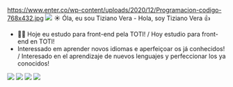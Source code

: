 https://www.enter.co/wp-content/uploads/2020/12/Programacion-codigo-768x432.jpg
<img src="https://img.icons8.com/fluency/48/000000/cloud-development.png"/>
☀️ Óla, eu sou Tiziano Vera - Hola, soy Tiziano Vera 👍

- 🧑‍🎓 Hoje eu estudo para front-end pela TOTI! / Hoy estudio para front-end en TOTI!
- Interessado em aprender novos idiomas e aperfeiçoar os já conhecidos! / Interesado en el aprendizaje de nuevos lenguajes y perfeccionar los ya conocidos!

<img src="https://img.icons8.com/color/50/000000/html-5--v1.png"/> <img src="https://img.icons8.com/color/50/000000/css3.png"/> <img src="https://img.icons8.com/ios-filled/50/000000/javascript-logo.png"/> <img src="https://img.icons8.com/ultraviolet/50/000000/react--v2.png"/>
